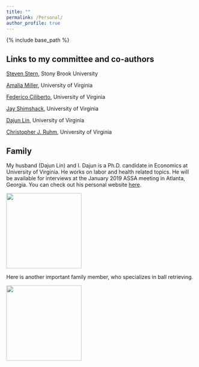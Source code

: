 ```yaml
---
title: ""
permalink: /Personal/
author_profile: true
---
```


{% include base_path %}

## Links to my committee and co-authors

[Steven Stern](https://sites.google.com/site/stevensterneconomics/), Stony Brook University

[Amalia Miller](http://people.virginia.edu/~am5by/), University of Virginia

[Federico Ciliberto](https://sites.google.com/view/cilibertofederico/home), University of Virginia

[Jay Shimshack](http://www.jayshimshack.com/), University of Virginia

[Dajun Lin](https://dajun-lin.github.io/), University of Virginia

[Christopher J. Ruhm](https://sites.google.com/site/christopherjruhm/home), University of Virginia


## Family

My husband (Dajun Lin) and I. Dajun is a Ph.D. candidate in Economics at University of Virginia. He works on labor and health related topics. He will be available for interviews at the January 2019 ASSA meeting in Atlanta, Georgia. You can check out his personal website [here](https://dajun-lin.github.io/).

<img src="https://SiyingL.github.io/images/couplephoto.jpg" width="200" height="200" />

Here is another important family member, who specializes in ball retrieving.

<img src="https://SiyingL.github.io/images/dogphoto.jpg" width="200" height="200" />



